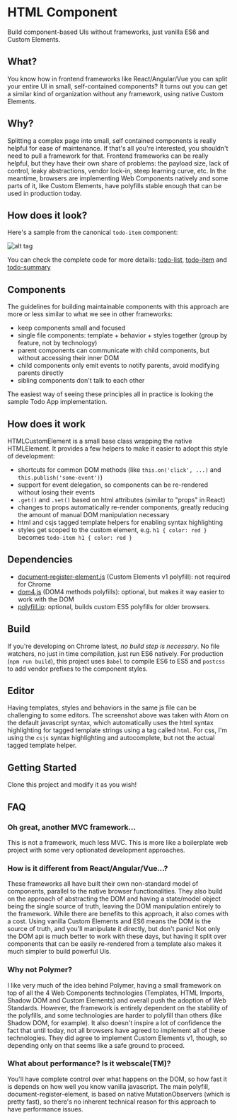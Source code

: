 # HTML Component
Build component-based UIs without frameworks, just vanilla ES6 and Custom Elements.

## What?
You know how in frontend frameworks like React/Angular/Vue you can split your entire UI in small, self-contained components?
It turns out you can get a similar kind of organization without any framework, using native Custom Elements.

## Why?
Splitting a complex page into small, self contained components is really helpful for ease of maintenance. If that's all you're interested, you shouldn't need to pull a framework for that.
Frontend frameworks can be really helpful, but they have their own share of problems: the payload size, lack of control, leaky abstractions, vendor lock-in, steep learning curve, etc.
In the meantime, browsers are implementing Web Components natively and some parts of it, like Custom Elements, have polyfills stable enough that can be used in production today.

## How does it look?
Here's a sample from the canonical `todo-item` component:

![alt tag](https://raw.githubusercontent.com/felipeccastro/html-component/master/sample.png)

You can check the complete code for more details: [todo-list](https://github.com/felipeccastro/html-component/blob/master/src/todo-list.js), [todo-item](https://github.com/felipeccastro/html-component/blob/master/src/todo-item.js) and [todo-summary](https://github.com/felipeccastro/html-component/blob/master/src/todo-summary.js)

## Components
The guidelines for building maintainable components with this approach are more or less similar to what we see in other frameworks:

- keep components small and focused
- single file components: template + behavior + styles together (group by feature, not by technology)
- parent components can communicate with child components, but without accessing their inner DOM
- child components only emit events to notify parents, avoid modifying parents directly
- sibling components don't talk to each other

The easiest way of seeing these principles all in practice is looking the sample Todo App implementation.

## How does it work
HTMLCustomElement is a small base class wrapping the native HTMLElement.
It provides a few helpers to make it easier to adopt this style of development:

- shortcuts for common DOM methods (like `this.on('click', ...)` and `this.publish('some-event')`)
- support for event delegation, so components can be re-rendered without losing their events
- `.get()` and `.set()` based on html attributes (similar to "props" in React)
- changes to props automatically re-render components, greatly reducing the amount of manual DOM manipulation necessary
- html and csjs tagged template helpers for enabling syntax highlighting
- styles get scoped to the custom element, e.g. `h1 { color: red }` becomes `todo-item h1 { color: red }`

## Dependencies
- [document-register-element.js](https://github.com/WebReflection/document-register-element) (Custom Elements v1 polyfill): not required for Chrome
- [dom4.js](https://github.com/WebReflection/dom4) (DOM4 methods polyfills): optional, but makes it way easier to work with the DOM
- [polyfill.io](https://polyfill.io/v2/docs/): optional, builds custom ES5 polyfills for older browsers.

## Build
If you're developing on Chrome latest, *no build step is necessary*. No file watchers, no just in time compilation, just run ES6 natively.
For production (`npm run build`), this project uses `Babel` to compile ES6 to ES5 and `postcss` to add vendor prefixes to the component styles.

## Editor
Having templates, styles and behaviors in the same js file can be challenging to some editors.
The screenshot above was taken with Atom on the default javascript syntax, which automatically uses the html syntax highlighting for tagged template strings using a tag called `html`.
For css, I'm using the `csjs` syntax highlighting and autocomplete, but not the actual tagged template helper.

## Getting Started
Clone this project and modify it as you wish!

## FAQ

### Oh great, another MVC framework...
This is not a framework, much less MVC. This is more like a boilerplate web project with some very optionated development approaches.

### How is it different from React/Angular/Vue...?
These frameworks all have built their own non-standard model of components, parallel to the native browser functionalities.
They also build on the approach of abstracting the DOM and having a state/model object being the single source of truth, leaving the DOM manipulation entirely to the framework. While there are benefits to this approach, it also comes with a cost.
Using vanilla Custom Elements and ES6 means the DOM is the source of truth, and you'll manipulate it directly, but don't panic! Not only the DOM api is much better to work with these days, but having it split over components that can be easily re-rendered from a template also makes it much simpler to build powerful UIs.

### Why not Polymer?
I like very much of the idea behind Polymer, having a small framework on top of all the 4 Web Components technologies (Templates, HTML Imports, Shadow DOM and Custom Elements) and overall push the adoption of Web Standards. However, the framework is entirely dependent on the stability of the polyfills, and some technologies are harder to polyfill than others (like Shadow DOM, for example). It also doesn't inspire a lot of confidence the fact that until today, not all browsers have agreed to implement all of these technologies. They did agree to implement Custom Elements v1, though, so depending only on that seems like a safe ground to proceed.

### What about performance? Is it webscale(TM)?
You'll have complete control over what happens on the DOM, so how fast it is depends on how well you know vanilla javascript.
The main polyfill, document-register-element, is based on native  MutationObservers (which is pretty fast), so there's no inherent technical reason for this approach to have performance issues.
